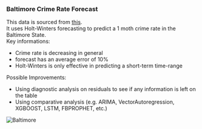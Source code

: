 ### Baltimore Crime Rate Forecast

This data is sourced from [this](https://data.world/data-society/city-of-baltimore-crime-data).  
It uses Holt-Winters forecasting to predict a 1 moth crime rate in the Baltimore State.  
Key informations:  
- Crime rate is decreasing in general
- forecast has an average error of 10%
- Holt-Winters is only effective in predicting a short-term time-range  

Possible Improvements:
- Using diagnostic analysis on residuals to see if any information is left on the table
- Using comparative analysis (e.g. ARIMA, VectorAutoregression, XGBOOST, LSTM, FBPROPHET, etc.)  

![Baltimore](https://assets3.thrillist.com/v1/image/3143196/1200x600/scale;)
